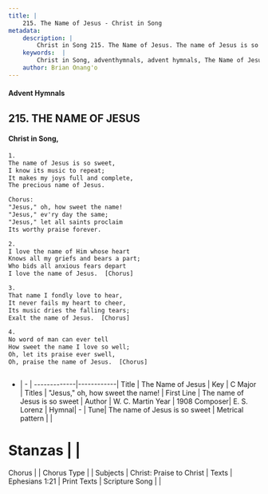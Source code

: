 ```yaml
---
title: |
    215. The Name of Jesus - Christ in Song
metadata:
    description: |
        Christ in Song 215. The Name of Jesus. The name of Jesus is so sweet, I know its music to repeat; It makes my joys full and complete, The precious name of Jesus. Chorus: "Jesus," oh, how sweet the name! "Jesus," ev'ry day the same; "Jesus," let all saints proclaim Its worthy praise forever.
    keywords:  |
        Christ in Song, adventhymnals, advent hymnals, The Name of Jesus, The name of Jesus is so sweet. "Jesus," oh, how sweet the name!
    author: Brian Onang'o
---
```


#### Advent Hymnals
## 215. THE NAME OF JESUS
####  Christ in Song,

```txt
1.
The name of Jesus is so sweet,
I know its music to repeat;
It makes my joys full and complete,
The precious name of Jesus.

Chorus:
"Jesus," oh, how sweet the name!
"Jesus," ev'ry day the same;
"Jesus," let all saints proclaim
Its worthy praise forever.

2.
I love the name of Him whose heart
Knows all my griefs and bears a part;
Who bids all anxious fears depart
I love the name of Jesus.  [Chorus]

3.
That name I fondly love to hear,
It never fails my heart to cheer,
Its music dries the falling tears;
Exalt the name of Jesus.  [Chorus]

4.
No word of man can ever tell
How sweet the name I love so well;
Oh, let its praise ever swell,
Oh, praise the name of Jesus.  [Chorus]



```

- |   -  |
-------------|------------|
Title | The Name of Jesus |
Key | C Major |
Titles | "Jesus," oh, how sweet the name! |
First Line | The name of Jesus is so sweet |
Author | W. C. Martin
Year | 1908
Composer| E. S. Lorenz |
Hymnal|  - |
Tune| The name of Jesus is so sweet |
Metrical pattern | |
# Stanzas |  |
Chorus |  |
Chorus Type |  |
Subjects | Christ: Praise to Christ |
Texts | Ephesians 1:21 |
Print Texts | 
Scripture Song |  |
    
